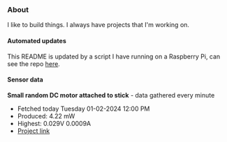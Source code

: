 ### About
I like to build things. I always have projects that I'm working on.

#### Automated updates
This README is updated by a script I have running on a Raspberry Pi, can see the repo [here](https://github.com/jdc-cunningham/raspi-git-repo-updater).

#### Sensor data


**Small random DC motor attached to stick** - data gathered every minute
- Fetched today Tuesday 01-02-2024 12:00 PM
- Produced: 4.22 mW
- Highest: 0.029V 0.0009A
- [Project link](https://github.com/jdc-cunningham/turbine-raspi)